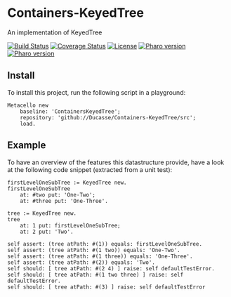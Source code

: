 # Containers-KeyedTree
An implementation of KeyedTree

[![Build Status](https://travis-ci.com/Ducasse/Containers-KeyedTree.svg?branch=master)](https://travis-ci.com/Ducasse/Containers-KeyedTree)
[![Coverage Status](https://coveralls.io/repos/github//Ducasse/Containers-KeyedTree/badge.svg?branch=master)](https://coveralls.io/github//Ducasse/Containers-KeyedTree?branch=master)
[![License](https://img.shields.io/badge/license-MIT-blue.svg)]()
[![Pharo version](https://img.shields.io/badge/Pharo-7.0-%23aac9ff.svg)](https://pharo.org/download)
[![Pharo version](https://img.shields.io/badge/Pharo-8.0-%23aac9ff.svg)](https://pharo.org/download)
<!-- [![Build status](https://ci.appveyor.com/api/projects/status/1wdnjvmlxfbml8qo?svg=true)](https://ci.appveyor.com/project/olekscode/dataframe)  -->

## Install
To install this project, run the following script in a playground:

```st
Metacello new
	baseline: 'ContainersKeyedTree';
	repository: 'github://Ducasse/Containers-KeyedTree/src';
	load.
```

## Example
To have an overview of the features this datastructure provide, have a look at the following code snippet (extracted from a unit test):

```st
firstLevelOneSubTree := KeyedTree new.
firstLevelOneSubTree
	at: #two put: 'One-Two';
	at: #three put: 'One-Three'.
	
tree := KeyedTree new.
tree
	at: 1 put: firstLevelOneSubTree;
	at: 2 put: 'Two'.
	
self assert: (tree atPath: #(1)) equals: firstLevelOneSubTree.
self assert: (tree atPath: #(1 two)) equals: 'One-Two'.
self assert: (tree atPath: #(1 three)) equals: 'One-Three'.
self assert: (tree atPath: #(2)) equals: 'Two'.
self should: [ tree atPath: #(2 4) ] raise: self defaultTestError.
self should: [ tree atPath: #(1 two three) ] raise: self defaultTestError.
self should: [ tree atPath: #(3) ] raise: self defaultTestError
```
